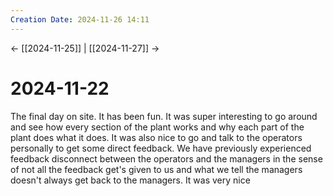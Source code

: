 ```yaml
---
Creation Date: 2024-11-26 14:11
---
```


<- [[2024-11-25]] | [[2024-11-27]]  ->

# 2024-11-22
The final day on site. It has been fun. It was super interesting to go around and see how every section of the plant works and why each part of the plant does what it does. It was also nice to go and talk to the operators personally to get some direct feedback. We have previously experienced feedback disconnect between the operators and the managers in the sense of not all the feedback get's given to us and what we tell the managers doesn't always get back to the managers. It was very nice 